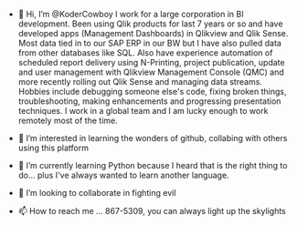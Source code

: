 - 👋 Hi, I’m @KoderCowboy
 I work for a large corporation in BI development. Been using Qlik products for last 7 years or so and have developed apps (Management Dashboards) in Qlikview and Qlik Sense. 
 Most data tied in to our SAP ERP in our BW but I have also pulled data from other databases like SQL.  Also have experience automation of scheduled report delivery using 
 N-Printing, project publication, update and user management with Qlikview Management Console (QMC) and more recently rolling out Qlik Sense and managing data streams.  Hobbies 
 include debugging someone else's code, fixing broken things, troubleshooting, making enhancements and progressing presentation techniques.  I work in a global team and I am lucky 
 enough to work remotely most of the time.
  
- 👀 I’m interested in learning the wonders of github, collabing with others using this platform
- 🌱 I’m currently learning Python because I heard that is the right thing to do... plus I've always wanted to learn another language.
- 💞️ I’m looking to collaborate in fighting evil
- 📫 How to reach me ... 867-5309, you can always light up the skylights

<!---
KoderCowboy/KoderCowboy is a ✨ special ✨ repository because its `README.md` (this file) appears on your GitHub profile.
You can click the Preview link to take a look at your changes.
--->
